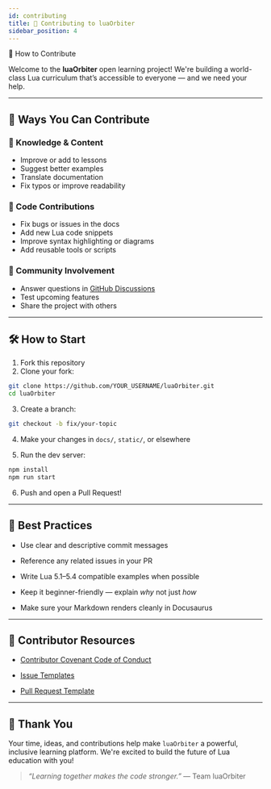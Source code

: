 ```yaml
---
id: contributing
title: 🤝 Contributing to luaOrbiter
sidebar_position: 4
---
```


🤝 How to Contribute

Welcome to the **luaOrbiter** open learning project! We're building a world-class Lua curriculum that’s accessible to everyone — and we need your help.

---

## 🚀 Ways You Can Contribute

### 🧠 Knowledge & Content

- Improve or add to lessons
- Suggest better examples
- Translate documentation
- Fix typos or improve readability

### 🔧 Code Contributions

- Fix bugs or issues in the docs
- Add new Lua code snippets
- Improve syntax highlighting or diagrams
- Add reusable tools or scripts

### 💬 Community Involvement

- Answer questions in [GitHub Discussions](https://github.com/hetfs/luaOrbiter/discussions)
- Test upcoming features
- Share the project with others

---

## 🛠 How to Start

1. Fork this repository
2. Clone your fork:
  
  ```bash
  git clone https://github.com/YOUR_USERNAME/luaOrbiter.git
  cd luaOrbiter
  ```
  

3. Create a branch:
  
  ```bash
  git checkout -b fix/your-topic
  ```
  
4. Make your changes in `docs/`, `static/`, or elsewhere
  
5. Run the dev server:
  
  ```bash
  npm install
  npm run start
  ```
  
6. Push and open a Pull Request!
  

---

## 📝 Best Practices

- Use clear and descriptive commit messages
  
- Reference any related issues in your PR
  
- Write Lua 5.1–5.4 compatible examples when possible
  
- Keep it beginner-friendly — explain *why* not just *how*
  
- Make sure your Markdown renders cleanly in Docusaurus
  

---

## 📄 Contributor Resources

- [Contributor Covenant Code of Conduct](https://chatgpt.com/CODE_OF_CONDUCT.md)
  
- [Issue Templates](https://github.com/hetfs/luaOrbiter/issues/new/choose)
  
- [Pull Request Template](https://github.com/hetfs/luaOrbiter/compare)
  

---

## 🙌 Thank You

Your time, ideas, and contributions help make `luaOrbiter` a powerful, inclusive learning platform. We're excited to build the future of Lua education with you!

> *“Learning together makes the code stronger.”* — Team luaOrbiter
